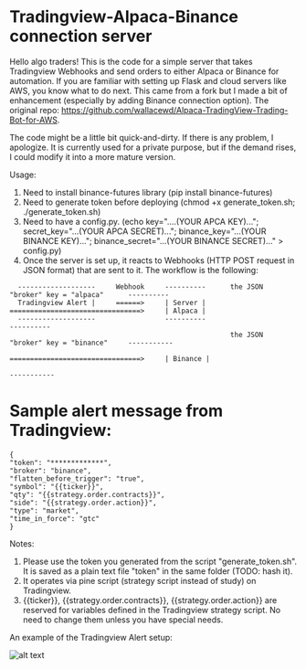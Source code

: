# Tradingview-Alpaca-Binance connection server

Hello algo traders! This is the code for a simple server that takes Tradingview Webhooks and send orders to either Alpaca or Binance for automation. If you are familiar with setting up Flask and cloud servers like AWS, you know what to do next. This came from a fork but I made a bit of enhancement (especially by adding Binance connection option). The original repo:
https://github.com/wallacewd/Alpaca-TradingView-Trading-Bot-for-AWS. 

The code might be a little bit quick-and-dirty. If there is any problem, I apologize. It is currently used for a private purpose, but if the demand rises, I could modify it into a more mature version.

Usage: 
1. Need to install binance-futures library (pip install binance-futures)
2. Need to generate token before deploying (chmod +x generate_token.sh; ./generate_token.sh)
3. Need to have a config.py. (echo key="....(YOUR APCA KEY)..."\; secret_key="...(YOUR APCA SECRET)..."\; binance_key="...(YOUR BINANCE KEY)..."\; binance_secret="...(YOUR BINANCE SECRET)..." > config.py)
4. Once the server is set up, it reacts to Webhooks (HTTP POST request in JSON format) that are sent to it. The workflow is the following:

```
  -------------------     Webhook     ----------      the JSON "broker" key = "alpaca"      ----------
  Tradingview Alert |     ======>     | Server |      ================================>     | Alpaca |
  -------------------                 ----------                                            ----------
                                                      the JSON "broker" key = "binance"     -----------
                                                      ================================>     | Binance |
                                                                                            -----------
```
  
  
# Sample alert message from Tradingview:
```
{ 
"token": "*************",
"broker": "binance",
"flatten_before_trigger": "true",
"symbol": "{{ticker}}", 
"qty": "{{strategy.order.contracts}}", 
"side": "{{strategy.order.action}}", 
"type": "market",
"time_in_force": "gtc" 
}
```
Notes:
1. Please use the token you generated from the script "generate_token.sh". It is saved as a plain text file "token" in the same folder (TODO: hash it).
2. It operates via pine script (strategy script instead of study) on Tradingview.
3. {{ticker}}, {{strategy.order.contracts}}, {{strategy.order.action}} are reserved for variables defined in the Tradingview strategy script. No need to change them unless you have special needs.

An example of the Tradingview Alert setup:

![alt text](https://cdn.discordapp.com/attachments/830931439612723221/919912651121905734/Screenshot_from_2021-12-13_06-11-59.png)

